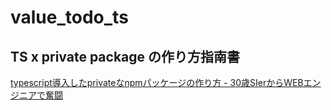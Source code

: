 # value_todo_ts

## TS x private package の作り方指南書

[typescript導入したprivateなnpmパッケージの作り方 - 30歳SIerからWEBエンジニアで奮闘](https://karuta-kayituka.hatenablog.com/entry/2020/04/05/124531)
